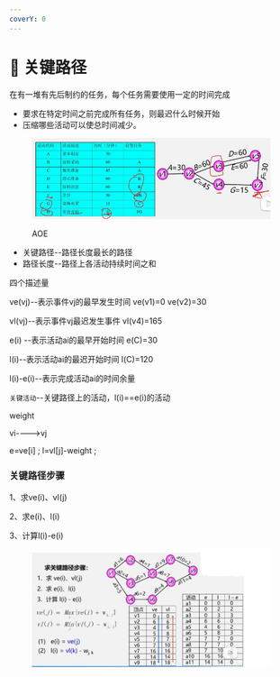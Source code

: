 ```yaml
---
coverY: 0
---
```


# 🥳 关键路径

在有一堆有先后制约的任务，每个任务需要使用一定的时间完成

* 要求在特定时间之前完成所有任务，则最迟什么时候开始
* 压缩哪些活动可以使总时间减少。

<figure><img src="../../../.gitbook/assets/屏幕截图 2022-09-13 181416.jpg" alt=""><figcaption><p>AOE</p></figcaption></figure>

* 关键路径--路径长度最长的路径
* 路径长度--路径上各活动持续时间之和

四个描述量

ve(vj)--表示事件vj的最早发生时间 ve(v1)=0 ve(v2)=30

vl(vj)--表示事件vj最迟发生事件 vl(v4)=165

e(i) --表示活动ai的最早开始时间 e(C)=30

l(i)--表示活动ai的最迟开始时间 l(C)=120

l(i)-e(i)--表示完成活动ai的时间余量

`关键活动`--关键路径上的活动，l(i)==e(i)的活动

&#x20;  weight

vi---->vj

e=ve\[i] ;  l=vl\[j]-weight ;

### 关键路径步骤

1、求ve(i)、vl(j)

2、求e(i)、l(i)

3、计算l(i)-e(i)

<figure><img src="../../../.gitbook/assets/屏幕截图 2022-09-13 185044.jpg" alt=""><figcaption></figcaption></figure>

